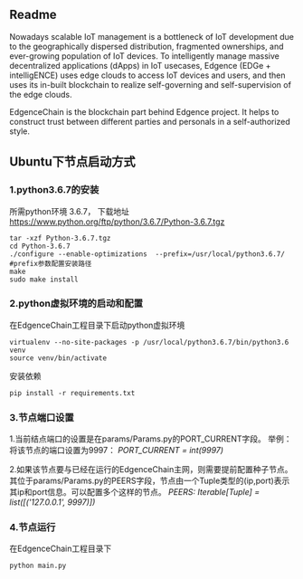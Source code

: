 
## Readme


Nowadays scalable IoT management is a bottleneck of IoT development due to the geographically dispersed distribution, fragmented ownerships, and ever-growing population of IoT devices. To intelligently manage massive decentralized applications (dApps) in IoT usecases, Edgence (EDGe + intelligENCE) uses edge clouds to access IoT devices and users, and then uses its in-built blockchain to realize self-governing and self-supervision of the edge clouds.

EdgenceChain is the blockchain part behind Edgence project. It helps to construct trust between different parties and personals in a self-authorized style.


## Ubuntu下节点启动方式

### 1.python3.6.7的安装
所需python环境 3.6.7， 下载地址 https://www.python.org/ftp/python/3.6.7/Python-3.6.7.tgz 
```
tar -xzf Python-3.6.7.tgz
cd Python-3.6.7
./configure --enable-optimizations  --prefix=/usr/local/python3.6.7/
#prefix参数配置安装路径
make 
sudo make install
```

### 2.python虚拟环境的启动和配置
在EdgenceChain工程目录下启动python虚拟环境
```
virtualenv --no-site-packages -p /usr/local/python3.6.7/bin/python3.6  venv
source venv/bin/activate
```
安装依赖
```
pip install -r requirements.txt
```

### 3.节点端口设置
1.当前结点端口的设置是在params/Params.py的PORT_CURRENT字段。 举例：将该节点的端口设置为9997： 
*PORT_CURRENT = int(9997)*

2.如果该节点要与已经在运行的EdgenceChain主网，则需要提前配置种子节点。其位于params/Params.py的PEERS字段，节点由一个Tuple类型的(ip,port)表示其ip和port信息。可以配置多个这样的节点。
*PEERS: Iterable[Tuple] = list([('127.0.0.1', 9997)])*

### 4.节点运行
在EdgenceChain工程目录下
```
python main.py
```
